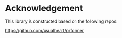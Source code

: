 # Acknowledgement
This library is constructed based on the following repos:

https://github.com/usualheart/prformer
